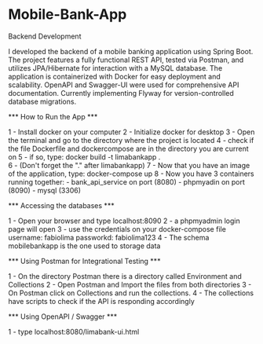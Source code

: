 # Mobile-Bank-App

Backend Development

I developed the backend of a mobile banking application using Spring Boot. The project features a fully functional REST API, tested via Postman, and utilizes JPA/Hibernate for interaction with a MySQL database. The application is containerized with Docker for easy deployment and scalability. OpenAPI and Swagger-UI were used for comprehensive API documentation. Currently implementing Flyway for version-controlled database migrations.


*** How to Run the App ***

 1 - Install docker on your computer
 2 - Initialize docker for desktop
 3 - Open the terminal and go to the directory where the project is located
 4 - check if the file Dockerfile and dockercompose are in the directory you are current on
 5 - if so, type: docker build -t limabankapp .   
 6 - (Don't forget the "." after limabankapp)
 7 - Now that you have an image of the application, type: docker-compose up
 8 - Now you have 3 containers running together:
    -    bank_api_service on port (8080)
    -    phpmyadin on port (8090)
    -    mysql (3306)

*** Accessing the databases ***

 1 - Open your browser and type localhost:8090
 2 - a phpmyadmin login page will open
 3 - use the credentials on your docker-compose file
    username: fabiolima
    passworkd: fabiolima123
 4 - The schema mobilebankapp is the one used to storage data

*** Using Postman for Integrational Testing ***

 1 - On the directory Postman there is a directory called Environment and Collections
 2 - Open Postman and Import the files from both directories
 3 - On Postman click on Collections and run the collections.
 4 - The collections have scripts to check if the API is responding accordingly

*** Using OpenAPI / Swagger ***

 1 - type localhost:8080/limabank-ui.html
